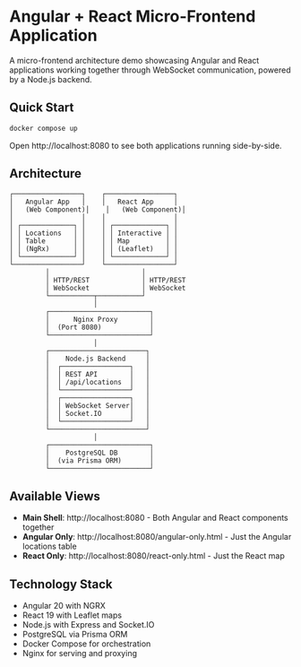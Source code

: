 # Angular + React Micro-Frontend Application

A micro-frontend architecture demo showcasing Angular and React applications working together through WebSocket communication, powered by a Node.js backend.

## Quick Start

```bash
docker compose up
```
Open http://localhost:8080 to see both applications running side-by-side.

## Architecture

```
┌─────────────────┐    ┌─────────────────┐
│   Angular App   │    │   React App     │
│   (Web Component)│    │   (Web Component)│
│                 │    │                 │
│ ┌─────────────┐ │    │ ┌─────────────┐ │
│ │ Locations   │ │    │ │ Interactive │ │
│ │ Table       │ │    │ │ Map         │ │
│ │ (NgRx)      │ │    │ │ (Leaflet)   │ │
│ └─────────────┘ │    │ └─────────────┘ │
└─────────────────┘    └─────────────────┘
         │                       │
         │ HTTP/REST             │ HTTP/REST
         │ WebSocket             │ WebSocket
         └───────────┬───────────┘
                     │
         ┌─────────────────────────┐
         │      Nginx Proxy        │
         │  (Port 8080)            │
         └─────────────────────────┘
                     │
         ┌────────────────────────┐
         │    Node.js Backend     │
         │  ┌─────────────────┐   │
         │  │ REST API        │   │
         │  │ /api/locations  │   │
         │  └─────────────────┘   │
         │  ┌─────────────────┐   │
         │  │ WebSocket Server│   │
         │  │ Socket.IO       │   │
         │  └─────────────────┘   │
         └────────────────────────┘
                     │
         ┌─────────────────────────┐
         │    PostgreSQL DB        │
         │  (via Prisma ORM)       │
         └─────────────────────────┘
```


## Available Views

- **Main Shell**: http://localhost:8080 - Both Angular and React components together
- **Angular Only**: http://localhost:8080/angular-only.html - Just the Angular locations table
- **React Only**: http://localhost:8080/react-only.html - Just the React map


## Technology Stack

- Angular 20 with NGRX
- React 19 with Leaflet maps
- Node.js with Express and Socket.IO
- PostgreSQL via Prisma ORM
- Docker Compose for orchestration
- Nginx for serving and proxying
